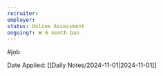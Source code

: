 ```yaml
---
recruiter:
employer:
status: Online Assessment
ongoing?: ❌ 6 month ban
---
```


#job

Date Applied: [[Daily Notes/2024-11-01|2024-11-01]]
